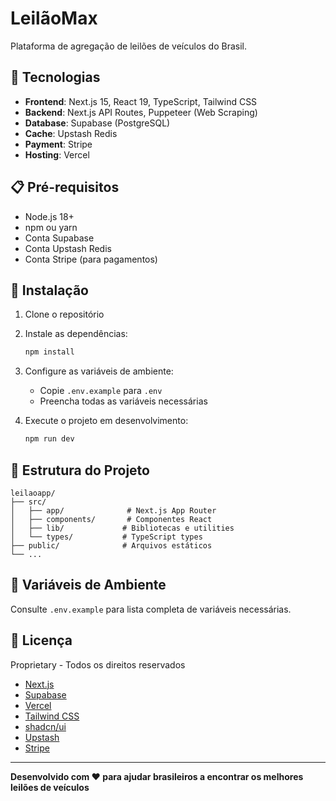 # LeilãoMax

Plataforma de agregação de leilões de veículos do Brasil.

## 🚀 Tecnologias

- **Frontend**: Next.js 15, React 19, TypeScript, Tailwind CSS
- **Backend**: Next.js API Routes, Puppeteer (Web Scraping)
- **Database**: Supabase (PostgreSQL)
- **Cache**: Upstash Redis
- **Payment**: Stripe
- **Hosting**: Vercel

## 📋 Pré-requisitos

- Node.js 18+
- npm ou yarn
- Conta Supabase
- Conta Upstash Redis
- Conta Stripe (para pagamentos)

## 🔧 Instalação

1. Clone o repositório
2. Instale as dependências:
   ```bash
   npm install
   ```

3. Configure as variáveis de ambiente:
   - Copie `.env.example` para `.env`
   - Preencha todas as variáveis necessárias

4. Execute o projeto em desenvolvimento:
   ```bash
   npm run dev
   ```

## 📁 Estrutura do Projeto

```
leilaoapp/
├── src/
│   ├── app/              # Next.js App Router
│   ├── components/       # Componentes React
│   ├── lib/             # Bibliotecas e utilities
│   └── types/           # TypeScript types
├── public/              # Arquivos estáticos
└── ...
```

## 🔐 Variáveis de Ambiente

Consulte `.env.example` para lista completa de variáveis necessárias.

## 📄 Licença

Proprietary - Todos os direitos reservados
- [Next.js](https://nextjs.org/)
- [Supabase](https://supabase.com/)
- [Vercel](https://vercel.com/)
- [Tailwind CSS](https://tailwindcss.com/)
- [shadcn/ui](https://ui.shadcn.com/)
- [Upstash](https://upstash.com/)
- [Stripe](https://stripe.com/)

---

**Desenvolvido com ❤️ para ajudar brasileiros a encontrar os melhores leilões de veículos**
